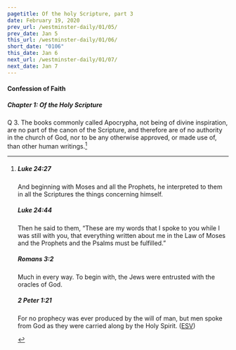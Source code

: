 ```yaml
---
pagetitle: Of the holy Scripture, part 3
date: February 19, 2020
prev_url: /westminster-daily/01/05/
prev_date: Jan 5
this_url: /westminster-daily/01/06/
short_date: "0106"
this_date: Jan 6
next_url: /westminster-daily/01/07/
next_date: Jan 7
---
```


#### Confession of Faith

##### Chapter 1: Of the Holy Scripture

<span class="q">Q 3.</span> The books commonly called Apocrypha, not being of divine inspiration, are no part of the canon of the Scripture, and therefore are of no authority in the church of God, nor to be any otherwise approved, or made use of, than other human writings.[^fnref:wcf1]

[^fnref:wcf1]: <div class="esv"><h5>Luke 24:27</h5> <div class="esv-text"><p id="p42024027.01-1">And beginning with Moses and all the Prophets, he interpreted to them in all the Scriptures the things concerning himself.</p> </div><h5>Luke 24:44</h5> <div class="esv-text"><p id="p42024044.01-2">Then he said to them, <span class="woc">&#8220;These are my words that I spoke to you while I was still with you, that everything written about me in the Law of Moses and the Prophets and the Psalms must be fulfilled.&#8221;</span></p> </div><h5>Romans 3:2</h5> <div class="esv-text"><p id="p45003002.01-3">Much in every way. To begin with, the Jews were entrusted with the oracles of God.</p> </div><h5>2 Peter 1:21</h5> <div class="esv-text"><p id="p61001021.01-4">For no prophecy was ever produced by the will of man, but men spoke from God as they were carried along by the Holy Spirit.  (<a href="http://www.esv.org" class="copyright">ESV</a>)</p> </div> </div>

